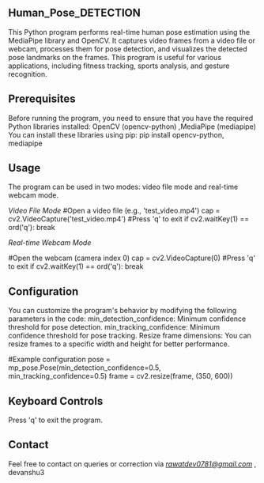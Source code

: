 ## Human_Pose_DETECTION
This Python program performs real-time human pose estimation using the MediaPipe library and OpenCV. It captures video frames from a video file or webcam, processes them for pose detection, and visualizes the detected pose landmarks on the frames. This program is useful for various applications, including fitness tracking, sports analysis, and gesture recognition.


## Prerequisites
Before running the program, you need to ensure that you have the required Python libraries installed: OpenCV (opencv-python) ,MediaPipe (mediapipe)
You can install these libraries using pip: pip install opencv-python, mediapipe


## Usage
The program can be used in two modes: video file mode and real-time webcam mode.

_Video File Mode_
#Open a video file (e.g., 'test_video.mp4')
cap = cv2.VideoCapture('test_video.mp4')
#Press 'q' to exit
if cv2.waitKey(1) == ord('q'):
    break
    
_Real-time Webcam Mode_

#Open the webcam (camera index 0)
cap = cv2.VideoCapture(0)
#Press 'q' to exit
if cv2.waitKey(1) == ord('q'):
    break

    
## Configuration
You can customize the program's behavior by modifying the following parameters in the code:
min_detection_confidence: Minimum confidence threshold for pose detection.
min_tracking_confidence: Minimum confidence threshold for pose tracking.
Resize frame dimensions: You can resize frames to a specific width and height for better performance.

#Example configuration
pose = mp_pose.Pose(min_detection_confidence=0.5, min_tracking_confidence=0.5)
frame = cv2.resize(frame, (350, 600))


## Keyboard Controls
Press 'q' to exit the program.


## Contact
Feel free to contact on queries or correction via *rawatdev0781@gmail.com* ,
devanshu3
